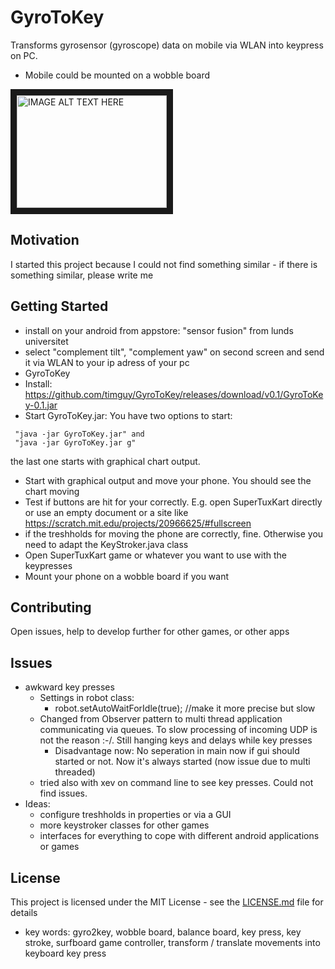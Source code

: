 # GyroToKey

Transforms gyrosensor (gyroscope) data on mobile via WLAN into keypress on PC. 
* Mobile could be mounted on a wobble board

<a href="http://www.youtube.com/watch?feature=player_embedded&v=abzgmvMiwXM
" target="_blank"><img src="http://img.youtube.com/vi/abzgmvMiwXM/0.jpg" 
alt="IMAGE ALT TEXT HERE" width="240" height="180" border="10" /></a>

## Motivation
I started this project because I could not find something similar - if there is something similar, please write me

## Getting Started

 * install on your android from appstore: "sensor fusion" from lunds universitet
  * select "complement tilt", "complement yaw" on second screen and send it via WLAN to your ip adress of your pc
 * GyroToKey
  * Install: https://github.com/timguy/GyroToKey/releases/download/v0.1/GyroToKey-0.1.jar 
  * Start GyroToKey.jar:
 You have two options to start:
``` 
 "java -jar GyroToKey.jar" and 
 "java -jar GyroToKey.jar g"
``` 
the last one starts with graphical chart output.

* Start with graphical output and move your phone. You should see the chart moving
*  Test if buttons are hit for your correctly. E.g. open SuperTuxKart directly or use an empty document or a site like https://scratch.mit.edu/projects/20966625/#fullscreen
* if the treshholds for moving the phone are correctly, fine. Otherwise you need to adapt the KeyStroker.java class
* Open SuperTuxKart game or whatever you want to use with the keypresses
* Mount your phone on a wobble board if you want



## Contributing
Open issues, help to develop further for other games, or other apps

## Issues
 * awkward key presses
 	* Settings in robot class:
 		* robot.setAutoWaitForIdle(true); //make it more precise but slow
 	* Changed from Observer pattern to multi thread application communicating via queues. To slow processing of incoming UDP is not the reason :-/. Still hanging keys and delays while key presses
 		* Disadvantage now: No seperation in main now if gui should started or not. Now it's always started (now issue due to multi threaded)
	* tried also with xev on command line to see key presses. Could not find issues. 
 * Ideas: 
 	* configure treshholds in properties or via a GUI
 	* more keystroker classes for other games
 	* interfaces for everything to cope with different android applications or games
 
## License

This project is licensed under the MIT License - see the [LICENSE.md](LICENSE.md) file for details

* key words: gyro2key, wobble board, balance board, key press, key stroke, surfboard game controller, transform / translate movements into keyboard key press
